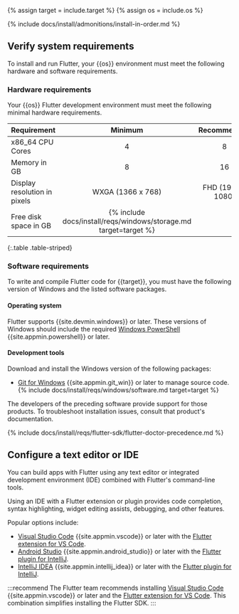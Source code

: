 {% assign target = include.target %}
{% assign os = include.os %}

{% include docs/install/admonitions/install-in-order.md %}

## Verify system requirements

To install and run Flutter,
your {{os}} environment must meet the following hardware
and software requirements.

### Hardware requirements

Your {{os}} Flutter development environment must meet the following
minimal hardware requirements.

<div class="table-wrapper">

|     Requirement              |                                    Minimum                               |    Recommended      |
|:-----------------------------|:------------------------------------------------------------------------:|:-------------------:|
| x86_64 CPU Cores             | 4                                                                        | 8                   |
| Memory in GB                 | 8                                                                        | 16                  |
| Display resolution in pixels | WXGA (1366 x 768)                                                        | FHD (1920 x 1080)   |
| Free disk space in GB        | {% include docs/install/reqs/windows/storage.md target=target %}

{:.table .table-striped}

</div>

### Software requirements

To write and compile Flutter code for {{target}},
you must have the following version of Windows and the listed
software packages.

#### Operating system

Flutter supports {{site.devmin.windows}} or later.
These versions of Windows should include the required
[Windows PowerShell][] {{site.appmin.powershell}} or later.

#### Development tools

Download and install the Windows version of the following packages:

* [Git for Windows][] {{site.appmin.git_win}} or later to manage source code.
{% include docs/install/reqs/windows/software.md target=target %}

The developers of the preceding software provide support for those products.
To troubleshoot installation issues, consult that product's documentation.

{% include docs/install/reqs/flutter-sdk/flutter-doctor-precedence.md %}

## Configure a text editor or IDE

You can build apps with Flutter using any text editor or
integrated development environment (IDE) combined with
Flutter's command-line tools.

Using an IDE with a Flutter extension or plugin provides code completion,
syntax highlighting, widget editing assists, debugging, and other features.

Popular options include:

* [Visual Studio Code][] {{site.appmin.vscode}} or later
  with the [Flutter extension for VS Code][].
* [Android Studio][] {{site.appmin.android_studio}} or later
  with the [Flutter plugin for IntelliJ][].
* [IntelliJ IDEA][] {{site.appmin.intellij_idea}} or later
  with the [Flutter plugin for IntelliJ][].

:::recommend
The Flutter team recommends installing [Visual Studio Code][]
{{site.appmin.vscode}} or later and the [Flutter extension for VS Code][].
This combination simplifies installing the Flutter SDK.
:::

[Android Studio]: https://developer.android.com/studio/install
[IntelliJ IDEA]: https://www.jetbrains.com/help/idea/installation-guide.html
[Visual Studio Code]: https://code.visualstudio.com/docs/setup/windows
[Flutter extension for VS Code]: https://marketplace.visualstudio.com/items?itemName=Dart-Code.flutter
[Flutter plugin for IntelliJ]: https://plugins.jetbrains.com/plugin/9212-flutter
[Windows PowerShell]: https://docs.microsoft.com/powershell/scripting/install/installing-windows-powershell
[Git for Windows]: https://gitforwindows.org/

